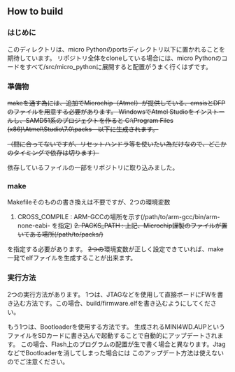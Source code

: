 ## How to build
### はじめに
このディレクトリは、micro Pythonのportsディレクトリ以下に置かれることを期待しています。
リポジトリ全体をcloneしている場合には、micro Pythonのコードをすべて/src/micro_pythonに展開すると配置がうまく行くはずです。

### 準備物
~~makeを通す為には、追加でMicrochip（Atmel）が提供している、cmsisとDFPのファイルを用意する必要があります。
WindowsでAtmel Studioをインストールし、SAMD51系のプロジェクトを作ると
C:\Program Files (x86)\Atmel\Studio\7.0\packs　以下に生成されます。~~

~~（間に合ってないですが、リセットハンドラ等を使いたい為だけなので、どこかのタイミングで依存は切ります）~~

依存しているファイルの一部をリポジトリに取り込みました。

### make
Makefileそのものの書き換えは不要ですが、2つの環境変数
1. CROSS_COMPILE : ARM-GCCの場所を示す(/path/to/arm-gcc/bin/arm-none-eabi- を指定)
~~2. PACKS_PATH : 上記、Microchip謹製のファイルが置いてある場所(/path/to/packs/)~~

を指定する必要があります。
~~2つの~~環境変数が正しく設定できていれば、make一発でelfファイルを生成することが出来ます。

### 実行方法
2つの実行方法があります。
1つは、JTAGなどを使用して直接ボードにFWを書き込む方法です。この場合、build/firmware.elfを書き込むようにしてください。

もう1つは、Bootloaderを使用する方法です。
生成されるMINI4WD.AUPというファイルをSDカードに書き込んで起動することで自動的にアップデートされます。
この場合、Flash上のプログラムの配置が生で書く場合と異なります。JtagなどでBootloaderを消してしまった場合には
このアップデート方法は使えないのでご注意ください。
